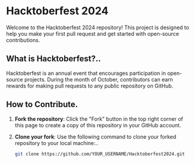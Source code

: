 # Hacktoberfest 2024

Welcome to the Hacktoberfest 2024 repository! This project is designed to help you make your first pull request and get started with open-source contributions.

## What is Hacktoberfest?..

Hacktoberfest is an annual event that encourages participation in open-source projects. During the month of October, contributors can earn rewards for making pull requests to any public repository on GitHub.

## How to Contribute.

1. **Fork the repository**: Click the "Fork" button in the top right corner of this page to create a copy of this repository in your GitHub account.

2. **Clone your fork**: Use the following command to clone your forked repository to your local machine:..
   ```bash
   git clone https://github.com/YOUR_USERNAME/Hacktoberfest2024.git
